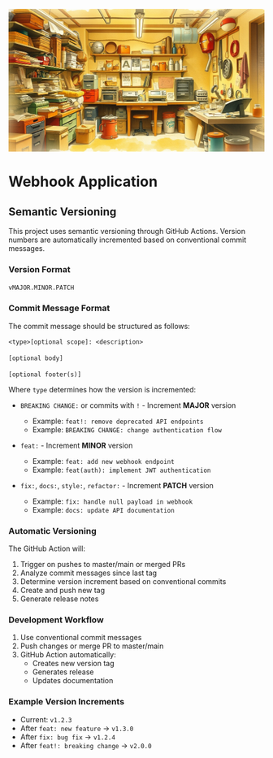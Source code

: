 ![Webhook Application](image.jpg)

# Webhook Application

## Semantic Versioning

This project uses semantic versioning through GitHub Actions. Version numbers are automatically incremented based on conventional commit messages.

### Version Format
`vMAJOR.MINOR.PATCH`

### Commit Message Format
The commit message should be structured as follows:

```
<type>[optional scope]: <description>

[optional body]

[optional footer(s)]
```

Where `type` determines how the version is incremented:

- `BREAKING CHANGE:` or commits with `!` - Increment **MAJOR** version
  - Example: `feat!: remove deprecated API endpoints`
  - Example: `BREAKING CHANGE: change authentication flow`

- `feat:` - Increment **MINOR** version
  - Example: `feat: add new webhook endpoint`
  - Example: `feat(auth): implement JWT authentication`

- `fix:`, `docs:`, `style:`, `refactor:` - Increment **PATCH** version
  - Example: `fix: handle null payload in webhook`
  - Example: `docs: update API documentation`

### Automatic Versioning
The GitHub Action will:
1. Trigger on pushes to master/main or merged PRs
2. Analyze commit messages since last tag
3. Determine version increment based on conventional commits
4. Create and push new tag
5. Generate release notes

### Development Workflow
1. Use conventional commit messages
2. Push changes or merge PR to master/main
3. GitHub Action automatically:
   - Creates new version tag
   - Generates release
   - Updates documentation

### Example Version Increments
- Current: `v1.2.3`
- After `feat: new feature` → `v1.3.0`
- After `fix: bug fix` → `v1.2.4`
- After `feat!: breaking change` → `v2.0.0`